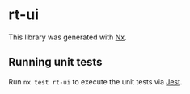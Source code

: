 # rt-ui

This library was generated with [Nx](https://nx.dev).

## Running unit tests

Run `nx test rt-ui` to execute the unit tests via [Jest](https://jestjs.io).
